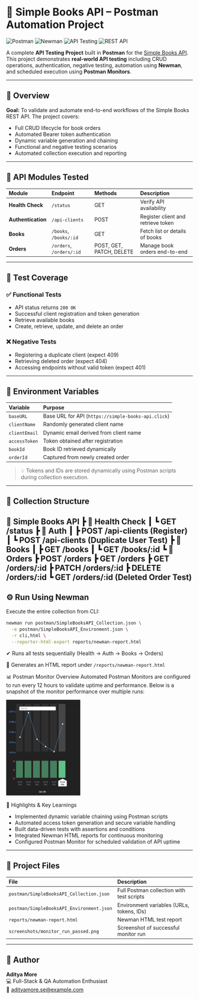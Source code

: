 # 📘 Simple Books API – Postman Automation Project

![Postman](https://img.shields.io/badge/Postman-FF6C37?style=flat&logo=postman&logoColor=white) ![Newman](https://img.shields.io/badge/Newman-003D5C?style=flat&logo=newman&logoColor=white) ![API Testing](https://img.shields.io/badge/API_Testing-27ae60?style=flat&logo=jest&logoColor=white) ![REST API](https://img.shields.io/badge/REST_API-2C3E50?style=flat&logo=codacy&logoColor=white) 

A complete **API Testing Project** built in **Postman** for the [Simple Books API](https://github.com/vdespa/introduction-to-postman-course/blob/main/simple-books-api.md). 
This project demonstrates **real-world API testing** including CRUD operations, authentication, negative testing, automation using **Newman**, and scheduled execution using **Postman Monitors**.

---

## 🚀 Overview

**Goal:** To validate and automate end-to-end workflows of the Simple Books REST API. 
The project covers:

* Full CRUD lifecycle for book orders
* Automated Bearer token authentication
* Dynamic variable generation and chaining
* Functional and negative testing scenarios
* Automated collection execution and reporting

---

## 🧩 API Modules Tested

| Module | Endpoint | Methods | Description |
| :--- | :--- | :--- | :--- |
| **Health Check** | `/status` | GET | Verify API availability |
| **Authentication** | `/api-clients` | POST | Register client and retrieve token |
| **Books** | `/books`, `/books/:id` | GET | Fetch list or details of books |
| **Orders** | `/orders`, `/orders/:id` | POST, GET, PATCH, DELETE | Manage book orders end-to-end |

---

## 🧪 Test Coverage

### ✅ Functional Tests

* API status returns `200 OK`
* Successful client registration and token generation
* Retrieve available books
* Create, retrieve, update, and delete an order

### ❌ Negative Tests

* Registering a duplicate client (expect 409)
* Retrieving deleted order (expect 404)
* Accessing endpoints without valid token (expect 401)

---

## 🧰 Environment Variables

| Variable | Purpose |
| :--- | :--- |
| `baseURL` | Base URL for API (`https://simple-books-api.click`) |
| `clientName` | Randomly generated client name |
| `clientEmail` | Dynamic email derived from client name |
| `accessToken` | Token obtained after registration |
| `bookId` | Book ID retrieved dynamically |
| `orderId` | Captured from newly created order |

> 💡 Tokens and IDs are stored dynamically using Postman scripts during collection execution.

---

## 🧱 Collection Structure

📁 Simple Books API
┣ 📂 Health Check
┃ ┗ GET /status
┣ 📂 Auth
┃ ┣ POST /api-clients (Register)
┃ ┗ POST /api-clients (Duplicate User Test)
┣ 📂 Books
┃ ┣ GET /books
┃ ┗ GET /books/:id
┗ 📂 Orders
┣ POST /orders
┣ GET /orders
┣ GET /orders/:id
┣ PATCH /orders/:id
┣ DELETE /orders/:id
┗ GET /orders/:id (Deleted Order Test)
---

## ⚙️ Run Using Newman

Execute the entire collection from CLI:

```bash
newman run postman/SimpleBooksAPI_Collection.json \
  -e postman/SimpleBooksAPI_Environment.json \
  -r cli,html \
  --reporter-html-export reports/newman-report.html
```

✔ Runs all tests sequentially (Health → Auth → Books → Orders)

📄 Generates an HTML report under `/reports/newman-report.html`

📊 Postman Monitor Overview
Automated Postman Monitors are configured to run every 12 hours to validate uptime and performance.
Below is a snapshot of the monitor performance over multiple runs:

<img src="screenshots/monitor-run-passed.png" alt="screenshot" width="200"/>

🧠 Highlights & Key Learnings
* Implemented dynamic variable chaining using Postman scripts
* Automated access token generation and secure variable handling
* Built data-driven tests with assertions and conditions
* Integrated Newman HTML reports for continuous monitoring
* Configured Postman Monitor for scheduled validation of API uptime

---

## 📁 Project Files

| File | Description |
| :--- | :--- |
| `postman/SimpleBooksAPI_Collection.json` | Full Postman collection with test scripts |
| `postman/SimpleBooksAPI_Environment.json` | Environment variables (URLs, tokens, IDs) |
| `reports/newman-report.html` | Newman HTML test report |
| `screenshots/monitor_run_passed.png` | Screenshot of successful monitor run |

---


## 👤 Author
**Aditya More**                                                                                                                                                    
💻 Full-Stack & QA Automation Enthusiast                                                                                                                           
📧 adityamore.se@example.com
